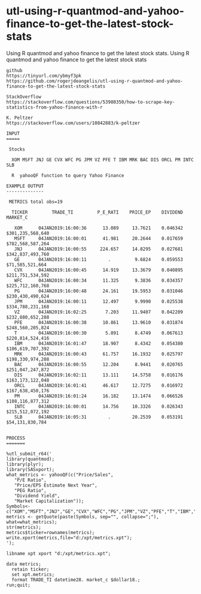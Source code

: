 # utl-using-r-quantmod-and-yahoo-finance-to-get-the-latest-stock-stats
Using R quantmod and yahoo finance to get the latest stock stats.
    Using R quantmod and yahoo finance to get the latest stock stats

    github
    https://tinyurl.com/ybmyf3pk
    https://github.com/rogerjdeangelis/utl-using-r-quantmod-and-yahoo-finance-to-get-the-latest-stock-stats

    StackOverflow
    https://stackoverflow.com/questions/53980350/how-to-scrape-key-statistics-from-yahoo-finance-with-r

    K. Peltzer
    https://stackoverflow.com/users/10842883/k-peltzer

    INPUT
    =====

     Stocks

      XOM MSFT JNJ GE CVX WFC PG JPM VZ PFE T IBM MRK BAC DIS ORCL PM INTC SLB

      R  yahooQF function to query Yahoo Finance

    EXAMPLE OUTPUT
    --------------

     METRICS total obs=19

      TICKER         TRADE_TI         P_E_RATI    PRICE_EP    DIVIDEND        MARKET_C

       XOM      04JAN2019:16:00:36      13.089     13.7621    0.046342    $301,235,568,640
       MSFT     04JAN2019:16:00:01      41.981     20.2644    0.017659    $782,568,587,264
       JNJ      04JAN2019:16:00:55     224.657     14.8295    0.027681    $342,837,493,760
       GE       04JAN2019:16:00:11        .         9.6824    0.059553     $71,585,521,664
       CVX      04JAN2019:16:00:45      14.919     13.3679    0.040895    $211,751,534,592
       WFC      04JAN2019:16:00:34      11.325      9.3836    0.034357    $225,712,160,768
       PG       04JAN2019:16:00:48      24.161     19.5953    0.031046    $230,430,490,624
       JPM      04JAN2019:16:00:11      12.497      9.9990    0.025538    $334,788,231,168
       VZ       04JAN2019:16:02:25       7.203     11.9407    0.042209    $232,880,652,288
       PFE      04JAN2019:16:00:38      10.861     13.9610    0.031874    $248,560,205,824
       T        04JAN2019:16:00:30       5.891      8.4749    0.067613    $220,814,524,416
       IBM      04JAN2019:16:01:47      18.907      8.4342    0.054380    $106,619,707,392
       MRK      04JAN2019:16:00:43      61.757     16.1932    0.025797    $198,330,974,208
       BAC      04JAN2019:16:00:55      12.204      8.9441    0.020765    $251,047,247,872
       DIS      04JAN2019:16:02:11      13.111     14.5758    0.016176    $163,173,122,048
       ORCL     04JAN2019:16:01:41      46.617     12.7275    0.016972    $167,638,450,176
       PM       04JAN2019:16:01:24      16.182     13.1474    0.066526    $108,116,877,312
       INTC     04JAN2019:16:00:01      14.756     10.3326    0.026343    $215,512,072,192
       SLB      04JAN2019:16:05:31        .        20.2539    0.053191     $54,131,830,784


    PROCESS
    =======

    %utl_submit_r64('
    library(quantmod);
    library(plyr);
    library(SASxport);
    what_metrics <- yahooQF(c("Price/Sales",
       "P/E Ratio",
       "Price/EPS Estimate Next Year",
       "PEG Ratio",
       "Dividend Yield",
       "Market Capitalization"));
    Symbols<-c("XOM","MSFT","JNJ","GE","CVX","WFC","PG","JPM","VZ","PFE","T","IBM","MRK","BAC","DIS","ORCL","PM","INTC","SLB");
    metrics <- getQuote(paste(Symbols, sep="", collapse=";"), what=what_metrics);
    str(metrics);
    metrics$ticker=rownames(metrics);
    write.xport(metrics,file="d:/xpt/metrics.xpt");
    ');

    libname xpt xport "d:/xpt/metrics.xpt";

    data metrics;
      retain ticker;
      set xpt.metrics;
      format TRADE_TI datetime28. market_c $dollar18.;
    run;quit;

